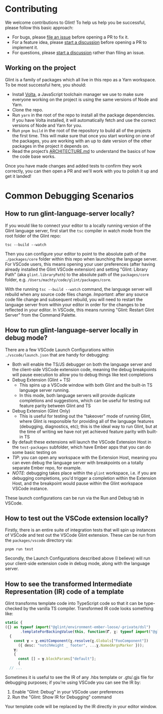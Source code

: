 # Contributing

We welcome contributions to Glint! To help us help you be successful, please follow this basic approach:

- For bugs, please [file an issue](https://github.com/typed-ember/glint/issues/new) before opening a PR to fix it.
- For a feature idea, please [start a discussion](https://github.com/typed-ember/glint/discussions/categories/ideas) before opening a PR to implement it.
- For questions, please [start a discussion](https://github.com/typed-ember/glint/discussions/categories/q-a) rather than filing an issue.

## Working on the project

Glint is a family of packages which all live in this repo as a Yarn workspace. To be most successful here, you should:

- Install [Volta](https://volta.sh), a JavaScript toolchain manager we use to make sure everyone working on the project is using the same versions of Node and Yarn.
- Clone the repo.
- Run `yarn` in the root of the repo to install all the package dependencies. If you have Volta installed, it will automatically fetch and use the correct versions of Node and Yarn for you.
- Run `pnpm build` in the root of the repository to build all of the projects the first time. This will make sure that once you start working on one of the packages, you are working with an up to date version of the other packages in the project it depends on.
- Read the project’s [ARCHITECTURE.md](./ARCHITECTURE.md) to understand the basics of how the code base works.

Once you have made changes and added tests to confirm they work correctly, you can then open a PR and we'll work with you to polish it up and get it landed!

# Common Debugging Scenarios

## How to run glint-language-server locally?

If you would like to connect your editor to a locally running version of the Glint language server, first start the `tsc` compiler in watch mode from the root folder of the Glint repo:

```
tsc --build --watch
```

Then you can configure your editor to point to the absolute path of the `./packages/core` folder within this repo when launching the language server. For VSCode users, this means opening your user preferences (after having already installed the Glint VSCode extension) and setting "Glint: Library Path" (aka `glint.libraryPath`) to the absolute path of the `packages/core` folder, e.g. `/Users/machty/code/glint/packages/core`.

With the running `tsc --build --watch` command, the language server will rebuild when any source code files change. _Important_: after any source code file change and subsequent rebuild, you will need to restart the language server from within your editor in order for the changes to be reflected in your editor. In VSCode, this means running "Glint: Restart Glint Server" from the Command Palette.

## How to run glint-language-server locally in debug mode?

There are a few VSCode Launch Configurations within `./vscode/launch.json` that are handy for debugging:

- Both will enable the TS/JS debugger on both the language server and the client-side VSCode extension code, meaning the debug breakpoints will pause execution to allow you to debug things like text completions
- Debug Extension (Glint + TS)
  - This spins up a VSCode window with both Glint and the built-in TS language server running.
  - In this mode, both language servers will provide duplicate completions and suggestions, which can be useful for testing out feature parity between Glint and TS
- Debug Extension (Glint Only)
  - This is useful for testing out the "takeover" mode of running Glint, where Glint is responsible for providing all of the language features (debugging, diagnostics, etc); this is the ideal way to run Glint, but at the time of writing we have not yet achieved feature parity with built-in TS
- By default these extensions will launch the VSCode Extension Host in the `test-packages` subfolder, which have Ember apps that you can do some basic testing on
- _TIP_: you can open any workspace with the Extension Host, meaning you can even debug the language server with breakpoints on a totally separate Ember repo, for example.
- _NOTE_: debugging takes place within the `glint` workspace, i.e. if you are debugging completions, you'd trigger a completion within the Extension Host, and the breakpoint would pause within the Glint workspace VSCode instance.

These launch configurations can be run via the Run and Debug tab in VSCode.

## How to test out the VSCode extension locally?

Firstly, there is an entire suite of integration tests that will spin up instances of VSCode and test out the VSCode Glint extension. These can be run from the `packages/vscode` directory via:

```
pnpm run test
```

Secondly, the Launch Configurations described above (I believe) will run your client-side extension code in debug mode, along with the language server.

## How to see the transformed Intermediate Representation (IR) code of a template

Glint transforms template code into TypeScript code so that it can be type-checked by the vanilla TS compiler. Transformed IR code looks something like:

```ts
static {
({} as typeof import("@glint/environment-ember-loose/-private/dsl")
       .templateForBackingValue(this, function(𝚪, χ: typeof import("@glint/environment-ember-loose/-private/dsl")) {
  {
    const 𝛄 = χ.emitComponent(χ.resolve(χ.Globals["FooComponent"])
      ({ desc: "notchHeight _ footer", ...χ.NamedArgsMarker }));
    𝛄;
    {
      const [] = 𝛄.blockParams["default"];
      {
  // ...
```

Sometimes it is useful to see the IR of any .hbs template or .gts/.gjs file for debugging purposes; if you're using VSCode you can see the IR by:

1. Enable "Glint: Debug" in your VSCode user preferences
2. Run the "Glint: Show IR for Debugging" command

Your template code will be replaced by the IR directly in your editor window.

